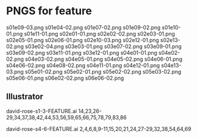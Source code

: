 # PNGS for feature

s01e09-03.png
s01e04-02.png
s01e07-02.png
s01e09-02.png
s01e10-01.png
s01e11-01.png
s02e01-01.png
s02e02-02.png
s02e03-01.png
s02e05-01.png
s02e06-01.png
s02e10-03.png
s02e12-01.png
s02e13-02.png
s03e02-04.png
s03e03-01.png
s03e07-02.png
s03e09-01.png
s03e09-02.png
s03e11-01.png
s03e12-01.png
s04e01-01.png
s04e02-02.png
s04e03-02.png
s04e05-01.png
s04e05-02.png
s04e06-01.png
s04e06-02.png
s04e08-02.png
s04e11-01.png
s04e12-01.png
s04e13-03.png
s05e01-02.png
s05e02-01.png
s05e02-02.png
s05e03-02.png
s05e06-01.png
s06e02-02.png
s06e06-02.png

## Illustrator

david-rose-s1-3-FEATURE.ai
14,23,26-29,34,37,38,42,44,53,56,59,65,66,75,78,79,83,86

david-rose-s4-6-FEATURE.ai
2,4,6,8,9-11,15,20,21,24,27-29,32,38,54,64,69

